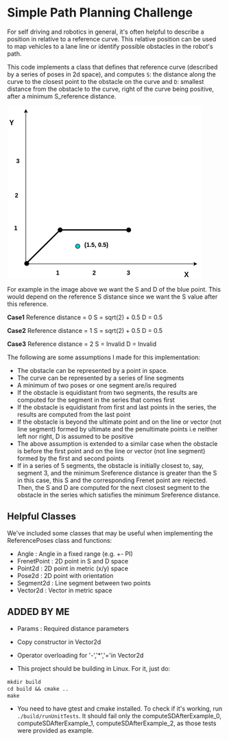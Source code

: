 # Simple Path Planning Challenge


For self driving and robotics in general, it's often helpful to describe a position in relative to a reference curve. This relative position can be used to map vehicles to a lane line or identify possible obstacles in the robot's path.

This code implements a class that defines that reference curve
(described by a series of poses in 2d space), and computes `S`: the distance along the curve to the closest point to the obstacle on the curve and `D`: smallest distance from the obstacle to the curve, right of the curve being positive, after a minimum S_reference distance.

![Example](/images/example.png)

For example in the image above we want the S and D of the blue point. This would depend on the reference S distance since we want the S value after this reference.

**Case1**
Reference distance = 0
S = sqrt(2) + 0.5
D = 0.5

**Case2**
Reference distance = 1
S = sqrt(2) + 0.5
D = 0.5

**Case3**
Reference distance = 2
S = Invalid 
D = Invalid 

The following are some assumptions I made for this implementation:
- The obstacle can be represented by a point in space.
- The curve can be represented by a series of line segments
- A minimum of two poses or one segment are/is required 
- If the obstacle is equidistant from two segments, the results are computed for the segment in the series that comes first
- If the obstacle is equidistant from first and last points in the series, the results are computed from the last point
- If the obstacle is beyond the ultimate point and on the line or vector (not line segment) formed by ultimate and the penultimate points i.e neither left nor right, D is assumed to be positive 
- The above assumption is extended to a similar case when the obstacle is before the first point and on the line or vector (not line segment) formed by the first and second points
- If in a series of 5 segments, the obstacle is initially closest to, say, segment 3, and the minimum Sreference distance is greater than the S in this case, this S and the corresponding Frenet point are rejected. Then, the S and D are computed for the next closest segment to the obstacle in the series which satisfies the minimum Sreference distance.


## Helpful Classes

We've included some classes that may be useful when implementing the ReferencePoses class and functions:

* Angle : Angle in a fixed range (e.g. +- PI)
* FrenetPoint : 2D point in S and D space
* Point2d : 2D point in metric (x/y) space
* Pose2d : 2D point with orientation
* Segment2d : Line segment between two points
* Vector2d : Vector in metric space

##  ADDED BY ME
* Params : Required distance parameters
* Copy constructor in Vector2d
* Operator overloading for '-','*','='in Vector2d

* This project should be building in Linux. For it, just do:
```
mkdir build
cd build && cmake ..
make
```
* You need to have gtest and cmake installed.  To check if it's working, run `./build/runUnitTests`. It should fail only the computeSDAfterExample_0, computeSDAfterExample_1, computeSDAfterExample_2, as those tests were provided as example.